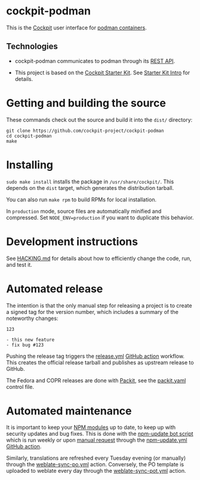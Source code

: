 # cockpit-podman

This is the [Cockpit](https://cockpit-project.org/) user interface for [podman
containers](https://podman.io/).

## Technologies

 - cockpit-podman communicates to podman through its [REST API](https://podman.readthedocs.io/en/latest/_static/api.html).

 - This project is based on the [Cockpit Starter Kit](https://github.com/cockpit-project/starter-kit).
   See [Starter Kit Intro](http://cockpit-project.org/blog/cockpit-starter-kit.html) for details.

# Getting and building the source

These commands check out the source and build it into the `dist/` directory:

```
git clone https://github.com/cockpit-project/cockpit-podman
cd cockpit-podman
make
```

# Installing

`sudo make install` installs the package in `/usr/share/cockpit/`. This depends
on the `dist` target, which generates the distribution tarball.

You can also run `make rpm` to build RPMs for local installation.

In `production` mode, source files are automatically minified and compressed.
Set `NODE_ENV=production` if you want to duplicate this behavior.

# Development instructions

See [HACKING.md](./HACKING.md) for details about how to efficiently change the
code, run, and test it.

# Automated release

The intention is that the only manual step for releasing a project is to create
a signed tag for the version number, which includes a summary of the noteworthy
changes:

```
123

- this new feature
- fix bug #123
```

Pushing the release tag triggers the [release.yml](.github/workflows/release.yml)
[GitHub action](https://github.com/features/actions) workflow. This creates the
official release tarball and publishes as upstream release to GitHub.

The Fedora and COPR releases are done with [Packit](https://packit.dev/),
see the [packit.yaml](./packit.yaml) control file.

# Automated maintenance

It is important to keep your [NPM modules](./package.json) up to date, to keep
up with security updates and bug fixes. This is done with the
[npm-update bot script](https://github.com/cockpit-project/bots/blob/main/npm-update)
which is run weekly or upon [manual request](https://github.com/cockpit-project/starter-kit/actions) through the
[npm-update.yml](.github/workflows/npm-update.yml) [GitHub action](https://github.com/features/actions).

Similarly, translations are refreshed every Tuesday evening (or manually) through the
[weblate-sync-po.yml](.github/workflows/weblate-sync-po.yml) action.
Conversely, the PO template is uploaded to weblate every day through the
[weblate-sync-pot.yml](.github/workflows/weblate-sync-pot.yml) action.

